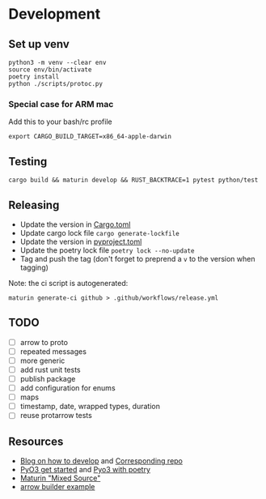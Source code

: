 # Development

## Set up venv

```shell
python3 -m venv --clear env
source env/bin/activate
poetry install
python ./scripts/protoc.py
```

### Special case for ARM mac

Add this to your bash/rc profile

```shell
export CARGO_BUILD_TARGET=x86_64-apple-darwin
```

## Testing

```shell
cargo build && maturin develop && RUST_BACKTRACE=1 pytest python/test
```

## Releasing

- Update the version in [Cargo.toml](./Cargo.toml)
- Update cargo lock file `cargo generate-lockfile`
- Update the version in [pyproject.toml](./pyproject.toml)
- Update the poetry lock file `poetry lock --no-update`
- Tag and push the tag (don't forget to preprend a `v` to the version when tagging)

Note: the ci script is autogenerated:

```shell
maturin generate-ci github > .github/workflows/release.yml
```

## TODO

- [ ] arrow to proto
- [ ] repeated messages
- [ ] more generic
- [ ] add rust unit tests
- [ ] publish package
- [ ] add configuration for enums
- [ ] maps
- [ ] timestamp, date, wrapped types, duration
- [ ] reuse protarrow tests

## Resources

- [Blog on how to develop](https://blog.yossarian.net/2020/08/02/Writing-and-publishing-a-python-module-in-rust?utm_source=pocket_saves)
  and [Corresponding repo](https://github.com/woodruffw/procmaps.py)
- [PyO3 get started](https://pyo3.rs/v0.4.1/) and  [Pyo3 with poetry](https://github.com/nbigaouette/python-poetry-rust-wheel/)
- [Maturin "Mixed Source"](https://www.maturin.rs/#mixed-rustpython-projects)
- [arrow builder example](https://github.com/apache/arrow-rs/blob/master/arrow/examples/builders.rs)

